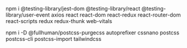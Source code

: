  
npm i @testing-library/jest-dom @testing-library/react @testing-library/user-event axios react react-dom react-redux react-router-dom react-scripts redux redux-thunk web-vitals

npm i -D @fullhuman/postcss-purgecss autoprefixer cssnano postcss postcss-cli postcss-import tailwindcss